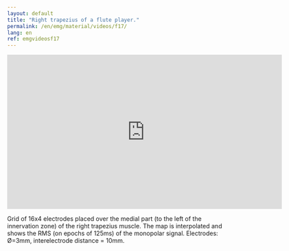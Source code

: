 ```yaml
---
layout: default
title: "Right trapezius of a flute player."
permalink: /en/emg/material/videos/f17/
lang: en
ref: emgvideosf17
---
```


<iframe width="640" height="360" src="https://www.youtube.com/embed/CCLxgOi--RM?rel=0&amp;showinfo=0" frameborder="0" gesture="media" allow="encrypted-media" allowfullscreen></iframe>

Grid of 16x4 electrodes placed over the medial part (to the left of the innervation zone) of the right trapezius muscle.  The map is interpolated and shows the RMS (on epochs of 125ms) of the monopolar signal. Electrodes: Ø=3mm, interelectrode distance = 10mm.